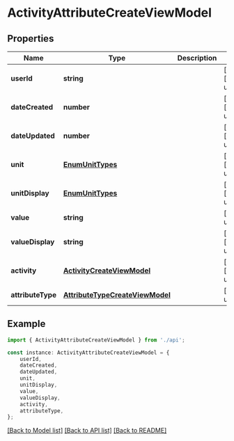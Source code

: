 # ActivityAttributeCreateViewModel


## Properties

Name | Type | Description | Notes
------------ | ------------- | ------------- | -------------
**userId** | **string** |  | [optional] [default to undefined]
**dateCreated** | **number** |  | [optional] [default to undefined]
**dateUpdated** | **number** |  | [optional] [default to undefined]
**unit** | [**EnumUnitTypes**](EnumUnitTypes.md) |  | [optional] [default to undefined]
**unitDisplay** | [**EnumUnitTypes**](EnumUnitTypes.md) |  | [optional] [default to undefined]
**value** | **string** |  | [default to undefined]
**valueDisplay** | **string** |  | [optional] [default to undefined]
**activity** | [**ActivityCreateViewModel**](ActivityCreateViewModel.md) |  | [optional] [default to undefined]
**attributeType** | [**AttributeTypeCreateViewModel**](AttributeTypeCreateViewModel.md) |  | [default to undefined]

## Example

```typescript
import { ActivityAttributeCreateViewModel } from './api';

const instance: ActivityAttributeCreateViewModel = {
    userId,
    dateCreated,
    dateUpdated,
    unit,
    unitDisplay,
    value,
    valueDisplay,
    activity,
    attributeType,
};
```

[[Back to Model list]](../README.md#documentation-for-models) [[Back to API list]](../README.md#documentation-for-api-endpoints) [[Back to README]](../README.md)
